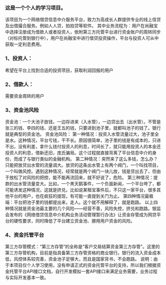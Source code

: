 ### 这是一个个人的学习项目。

该项目为一个网络借贷信息中介服务平台，致力为高成长人群提供专业的线上信贷及出借撮合服务。例如人人贷，拍拍贷等软件。
其中业务流程为：用户在尚融宝中选择注册成为借款人或者投资人，依附第三方托管平台进行资金账户的周转同步（对标托管到银行中），用户在尚融宝中进行借贷投资操作，平台与投资人可从中获取一定利息费用。

### 1、投资人：
希望在平台上找到合适的投资项目，获取利润回报的用户
### 2、借款人：
需要资金周转的用户
### 3、资金池风险
资金池：一个大池子放钱，一边存进来（入水管），一边贷出去（出水管）。不管是张三的钱、李四的钱、还是王五的钱，只要进到池子里，就都叫池子的钱了。银行就是典型的资金池。
资金池风险：
第一种情况：投资入水管流量过大，池子里全是水。这种情况，平台亏钱，干不长。原因很简单，池子里的钱是有成本的，只进不出，没有利差，拿什么钱付投资人的利息，时间长了，就只能用投资人的本金还投资人的利息，借新还旧，庞氏骗局。这个过程就直接背离了平台信息中介的身份，而成了与银行类似的金融机构。
第二种情况：突然来了这么多钱，怎么办？只能把放贷出水管的流量调大。放贷的这条出水管上有两个阀门，一个叫找项目，一个叫做风控。遇到这种情况，经常就是两个阀门一块儿放，钱是贷出去了，但由于放松了对风险的把控，能不能再流回来，就不好说了，危险。
第三种情况：提款的出水管流量变大。比如，一个黑天鹅事件，一个负面新闻，一个平台垮了，都可能诱发这种情况，这就是挤兑。比如说某租宝事件后，不只这一家平台，很多其他平台的用户，也在疯狂的提现，有可能一直提到关门为止。
第四种情况最极端：平台把池子里的钱都提出来，走人。这个就不用解释了，就是跑路。
以上四种情况就是资金池最主要的几个风险——经营不善，风险失控，挤兑和跑路。银监会发布的《网络借贷信息中介机构业务活动管理暂行办法》让资金存管成为网贷平台的硬性要求，同时降低了平台建立资金池、挪用用户资金的风险。
### 4、资金托管平台
第三方存管模式：“第三方存管”的全称是“客户交易结算资金第三方存管”。这里的第三方存管机构，目前是指具备第三方存管资格的商业银行。银行的流入资金成本低，风控体系较完善，资金池子足够大，而且是国家背书，不会跑路。
说明：由于本项目仅个人学习使用，没有申请正式的资金托管平台的支持，所以我们根据资金托管平台API接口文档，自行开发模拟一套API接口来满足业务需要，业务过程与实际开发基本一致。